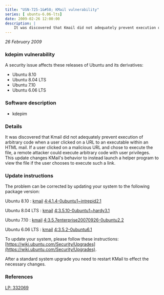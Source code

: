 ```yaml
---
title: "USN-725-1&#58; KMail vulnerability"
series: [ ubuntu-6.06-lts]
date: 2009-02-26 12:00:00
description: |
    It was discovered that Kmail did not adequately prevent execution of arbitrary code when a user clicked on a URL to an executable within an HTML mail. If a user clicked on a malicious URL and chose to execute the file, a remote attacker could execute arbitrary code with user privileges. This update changes KMail&#39;s behavior to instead launch a helper program to view the file if the user chooses to execute such a link. 
--- 
```

 
 

*26 February 2009*

### kdepim vulnerability

A security issue affects these releases of Ubuntu and its derivatives:

* Ubuntu 8.10
* Ubuntu 8.04 LTS
* Ubuntu 7.10
* Ubuntu 6.06 LTS

### Software description

* kdepim 

### Details

It was discovered that Kmail did not adequately prevent execution of arbitrary code when a user clicked on a URL to an executable within an HTML mail. If a user clicked on a malicious URL and chose to execute the file, a remote attacker could execute arbitrary code with user privileges. This update changes KMail&#39;s behavior to instead launch a helper program to view the file if the user chooses to execute such a link. 

### Update instructions

The problem can be corrected by updating your system to the following package version:

Ubuntu 8.10
 : [kmail](https://launchpad.net/ubuntu/+source/kdepim) <span> [4:4.1.4-0ubuntu1~intrepid2.1](https://launchpad.net/ubuntu/+source/kdepim/4:4.1.4-0ubuntu1~intrepid2.1) </span> 

Ubuntu 8.04 LTS
 : [kmail](https://launchpad.net/ubuntu/+source/kdepim) <span> [4:3.5.10-0ubuntu1~hardy3.1](https://launchpad.net/ubuntu/+source/kdepim/4:3.5.10-0ubuntu1~hardy3.1) </span> 

Ubuntu 7.10
 : [kmail](https://launchpad.net/ubuntu/+source/kdepim) <span> [4:3.5.7enterprise20070926-0ubuntu2.2](https://launchpad.net/ubuntu/+source/kdepim/4:3.5.7enterprise20070926-0ubuntu2.2) </span> 

Ubuntu 6.06 LTS
 : [kmail](https://launchpad.net/ubuntu/+source/kdepim) <span> [4:3.5.2-0ubuntu6.1](https://launchpad.net/ubuntu/+source/kdepim/4:3.5.2-0ubuntu6.1) </span> 

To update your system, please follow these instructions: [https://wiki.ubuntu.com/Security/Upgrades](https://wiki.ubuntu.com/Security/Upgrades).

After a standard system upgrade you need to restart KMail to effect the necessary changes. 

### References

 
 [LP: 332069](https://launchpad.net/bugs/332069)
 


